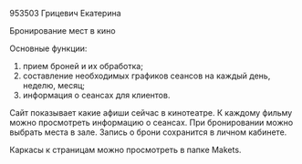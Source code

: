 953503 Грицевич Екатерина

Бронирование мест в кино

Основные функции:
1. прием броней и их обработка;
2. составление необходимых графиков сеансов на каждый день, неделю, месяц;
3. информация о сеансах для клиентов.

Сайт показывает какие афиши сейчас в кинотеатре. К каждому фильму можно просмотреть информацию о сеансах. При бронировании можно выбрать места в зале. Запись о брони сохранится в личном кабинете.

Каркасы к страницам можно просмотреть в папке Makets.
